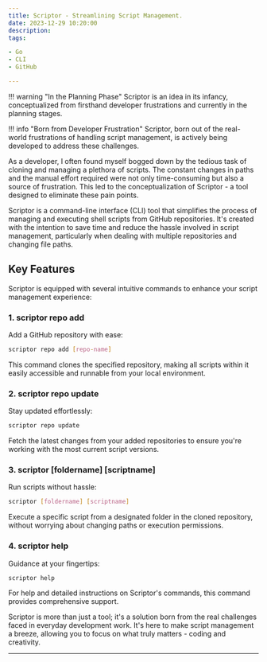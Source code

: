 ```yaml
---
title: Scriptor - Streamlining Script Management.
date: 2023-12-29 10:20:00
description:
tags:

- Go
- CLI
- GitHub

---
```


!!! warning "In the Planning Phase"
    Scriptor is an idea in its infancy, conceptualized from firsthand developer frustrations and currently in the planning stages.

!!! info "Born from Developer Frustration"
    Scriptor, born out of the real-world frustrations of handling script management, is actively being developed to address these challenges.

As a developer, I often found myself bogged down by the tedious task of cloning and managing a plethora of scripts. The constant changes in paths and the manual effort required were not only time-consuming but also a source of frustration. This led to the conceptualization of Scriptor - a tool designed to eliminate these pain points.

Scriptor is a command-line interface (CLI) tool that simplifies the process of managing and executing shell scripts from GitHub repositories. It's created with the intention to save time and reduce the hassle involved in script management, particularly when dealing with multiple repositories and changing file paths.

## Key Features

Scriptor is equipped with several intuitive commands to enhance your script management experience:

### 1. scriptor repo add

Add a GitHub repository with ease:

```bash
scriptor repo add [repo-name]
```

This command clones the specified repository, making all scripts within it easily accessible and runnable from your local environment.

### 2. scriptor repo update

Stay updated effortlessly:

```bash
scriptor repo update
```

Fetch the latest changes from your added repositories to ensure you're working with the most current script versions.

### 3. scriptor [foldername] [scriptname]

Run scripts without hassle:

```bash
scriptor [foldername] [scriptname]
```

Execute a specific script from a designated folder in the cloned repository, without worrying about changing paths or execution permissions.

### 4. scriptor help

Guidance at your fingertips:

```bash
scriptor help
```

For help and detailed instructions on Scriptor's commands, this command provides comprehensive support.

Scriptor is more than just a tool; it's a solution born from the real challenges faced in everyday development work. It's here to make script management a breeze, allowing you to focus on what truly matters - coding and creativity.

---
